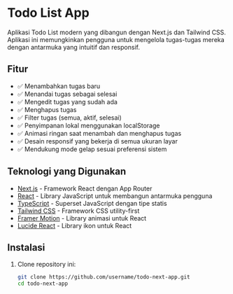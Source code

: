 # Todo List App

Aplikasi Todo List modern yang dibangun dengan Next.js dan Tailwind CSS. Aplikasi ini memungkinkan pengguna untuk mengelola tugas-tugas mereka dengan antarmuka yang intuitif dan responsif.


## Fitur

- ✅ Menambahkan tugas baru
- ✅ Menandai tugas sebagai selesai
- ✅ Mengedit tugas yang sudah ada
- ✅ Menghapus tugas
- ✅ Filter tugas (semua, aktif, selesai)
- ✅ Penyimpanan lokal menggunakan localStorage
- ✅ Animasi ringan saat menambah dan menghapus tugas
- ✅ Desain responsif yang bekerja di semua ukuran layar
- ✅ Mendukung mode gelap sesuai preferensi sistem

## Teknologi yang Digunakan

- [Next.js](https://nextjs.org/) - Framework React dengan App Router
- [React](https://reactjs.org/) - Library JavaScript untuk membangun antarmuka pengguna
- [TypeScript](https://www.typescriptlang.org/) - Superset JavaScript dengan tipe statis
- [Tailwind CSS](https://tailwindcss.com/) - Framework CSS utility-first
- [Framer Motion](https://www.framer.com/motion/) - Library animasi untuk React
- [Lucide React](https://lucide.dev/) - Library ikon untuk React

## Instalasi

1. Clone repository ini:
   ```bash
   git clone https://github.com/username/todo-next-app.git
   cd todo-next-app